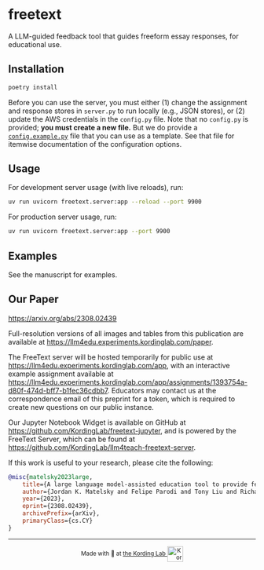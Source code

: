 # freetext

A LLM-guided feedback tool that guides freeform essay responses, for educational use.

## Installation

```bash
poetry install
```

Before you can use the server, you must either (1) change the assignment and response stores in `server.py` to run locally (e.g., JSON stores), or (2) update the AWS credentials in the `config.py` file. Note that no `config.py` is provided; **you must create a new file.** But we do provide a [`config.example.py`](freetext/config.example.py) file that you can use as a template. See that file for itemwise documentation of the configuration options.

## Usage

For development server usage (with live reloads), run:

```bash
uv run uvicorn freetext.server:app --reload --port 9900
```

For production server usage, run:

```bash
uv run uvicorn freetext.server:app --port 9900
```

## Examples

See the manuscript for examples.

## Our Paper

https://arxiv.org/abs/2308.02439

Full-resolution versions of all images and tables from this publication are available at https://llm4edu.experiments.kordinglab.com/paper.

The FreeText server will be hosted temporarily for public use at https://llm4edu.experiments.kordinglab.com/app, with an interactive example assignment available at https://llm4edu.experiments.kordinglab.com/app/assignments/1393754a-d80f-474d-bff7-b1fec36cdbb7. Educators may contact us at the correspondence email of this preprint for a token, which is required to create new questions on our public instance.

Our Jupyter Notebook Widget is available on GitHub at https://github.com/KordingLab/freetext-jupyter, and is powered by the FreeText Server, which can be found at https://github.com/KordingLab/llm4teach-freetext-server.

If this work is useful to your research, please cite the following:

```bibtex
@misc{matelsky2023large,
    title={A large language model-assisted education tool to provide feedback on open-ended responses},
    author={Jordan K. Matelsky and Felipe Parodi and Tony Liu and Richard D. Lange and Konrad P. Kording},
    year={2023},
    eprint={2308.02439},
    archivePrefix={arXiv},
    primaryClass={cs.CY}
}
```

<hr /><p align='center'><small>Made with 💚 at <a href='https://kordinglab.com/'> the Kording Lab <img alt='KordingLab.com' align='center' src='https://github.com/KordingLab/chatify-server/assets/693511/39f519fe-b05d-43fb-a5d4-f6792de1dbb6' height='32px'></a></small></p>
